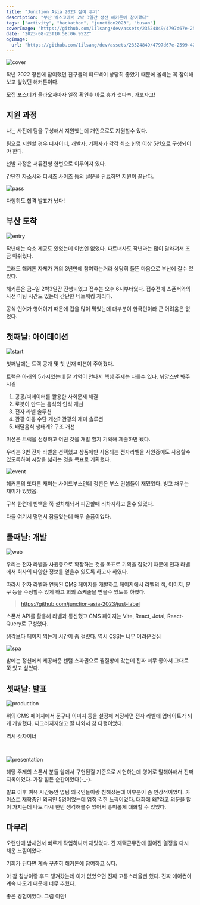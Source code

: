 ```yaml
---
title: "Junction Asia 2023 참여 후기"
description: "부산 벡스코에서 2박 3일간 정션 해커톤에 참여했다"
tags: ["activity", "hackathon", "junction2023", "busan"]
coverImage: "https://github.com/1ilsang/dev/assets/23524849/4797d67e-2599-42ec-b653-329a40cf81e6"
date: "2023-08-23T10:58:06.952Z"
ogImage:
  url: "https://github.com/1ilsang/dev/assets/23524849/4797d67e-2599-42ec-b653-329a40cf81e6"
---
```


![cover](https://github.com/1ilsang/dev/assets/23524849/44f4e6a0-d7d7-4ed9-9e0a-110caba63c9b)

작년 2022 정션에 참여했던 친구들의 피드백이 상당히 좋았기 때문에 올해는 꼭 참여해보고 싶었던 해커톤이다.

모집 포스터가 올라오자마자 일정 확인후 바로 휴가 썻다ㅋ. 가보자고!

## 지원 과정

나는 사전에 팀을 구성해서 지원했는데 개인으로도 지원할수 있다.

팀으로 지원할 경우 디자이너, 개발자, 기획자가 각각 최소 한명 이상 5인으로 구성되어야 한다.

선발 과정은 서류전형 한번으로 이루어져 있다.

간단한 자소서와 티셔츠 사이즈 등의 설문을 완료하면 지원이 끝난다.

![pass](https://github.com/1ilsang/dev/assets/23524849/a49950da-894c-46b3-8b53-8505e0d5dc49)

다행히도 합격 발표가 났다!

## 부산 도착

![entry](https://github.com/1ilsang/dev/assets/23524849/e5d1cf04-7c2d-4729-a81d-969b5a2d95d7)

작년에는 숙소 제공도 있었는데 이번엔 없었다. 파트너사도 작년과는 많이 달라져서 조금 아쉬웠다.

그래도 해커톤 자체가 거의 3년만에 참여하는거라 상당히 들뜬 마음으로 부산에 갈수 있었다.

해커톤은 금~일 2박3일간 진행되었고 접수는 오후 6시부터였다. 접수전에 스폰서와의 사전 미팅 시간도 있는데 간단한 네트워킹 자리다.

공식 언어가 영어이기 때문에 겁을 많이 먹었는데 대부분이 한국인이라 큰 어려움은 없었다.

## 첫째날: 아이데이션

![start](https://github.com/1ilsang/dev/assets/23524849/8a9fa7e1-e5af-4523-b45c-588ab03f0a38)

첫째날에는 트랙 공개 및 첫 번재 미션이 주어졌다.

트랙은 아래의 5가지였는데 잘 기억이 안나서 핵심 주제는 다를수 있다. 뉘앙스만 봐주시길

1. 공공/빅데이터를 활용한 사회문제 해결
2. 로봇이 만드는 음식의 인식 개선
3. 전자 라벨 솔루션
4. 관광 이동 수단 개선? 관광의 재미 솔루션
5. 배달음식 생태계? 구조 개선

미션은 트랙을 선정하고 어떤 것을 개발 할지 기획해 제출하면 됐다.

우리는 3번 전자 라벨을 선택했고 상품에만 사용되는 전자라벨을 사원증에도 사용할수 있도록하여 시장을 넓히는 것을 목표로 기획했다.

![event](https://github.com/1ilsang/dev/assets/23524849/c2e87507-3ec1-4fdf-99e0-5c55a2dd2153)

해커톤의 또다른 재미는 사이드부스인데 정션은 부스 컨셉들이 재밌었다. 빙고 채우는 재미가 있었음.

구석 한켠에 빈백을 쭉 설치해놔서 피곤할때 리차지하고 올수 있었다.

다들 여기서 떨면서 잠들었는데 매우 슬픔이었다.

## 둘째날: 개발

![web](https://github.com/1ilsang/dev/assets/23524849/593eddcf-6435-4504-814c-290b1efbe95b)

우리는 전자 라벨을 사원증으로 확장하는 것을 목표로 기획을 잡았기 때문에 전자 라벨에서 회사의 다양한 정보를 얻을수 있도록 하고자 하였다.

따라서 전자 라벨과 연동된 CMS 페이지를 개발하고 페이지에서 라벨의 색, 이미지, 문구 등을 수정할수 있게 하고 회의 스케줄을 받을수 있도록 하였다.

> <https://github.com/junction-asia-2023/just-label>

스폰서 API를 활용해 라벨과 통신했고 CMS 페이지는 Vite, React, Jotai, React-Query로 구성했다.

생각보다 페이지 찍는게 시간이 좀 걸렸다. 역시 CSS는 너무 어려운것심

![spa](https://github.com/1ilsang/dev/assets/23524849/4dbfdaf6-5780-4227-95e0-93e6d91492bd)

밤에는 정션에서 제공해준 센텀 스파권으로 찜질방에 갔는데 진짜 너무 좋아서 그대로 쭉 있고 싶었다.

## 셋째날: 발표

![production](https://github.com/1ilsang/dev/assets/23524849/72613a5d-883b-4438-836c-c1d65faf644f)

위의 CMS 페이지에서 문구나 이미지 등을 설정해 저장하면 전자 라벨에 업데이트가 되게 개발했다. 찌그러지지않고 잘 나와서 참 다행이었다.

역시 갓자이너

<br />

![presentation](https://github.com/1ilsang/dev/assets/23524849/2041f4cb-4c1b-43ec-bbc0-8f1bccc28e74)

해당 주제의 스폰서 분들 앞에서 구현된걸 기준으로 시현하는데 영어로 말해야해서 진짜 지옥이었다. 가장 힘든 순간이었다(-\_-).

발표 이후 여유 시간동안 옆팀 외국인들이랑 친해졌는데 이부분이 좀 인상적이었다. 카이스트 재학중인 외국인 5명이었는데 엄청 긱한 느낌이었다. 대화에 왜?라고 의문을 많이 가지는데 나도 다시 한번 생각해볼수 있어서 흥미롭게 대화할 수 있었다.

## 마무리

오랜만에 밤새면서 빠르게 작업하니까 재밌었다. 긴 재택근무간에 떨어진 열정을 다시 채운 느낌이었다.

기회가 된다면 계속 꾸준히 해커톤에 참여하고 싶다.

아 참 침낭이랑 후드 챙겨갔는데 이거 없었으면 진짜 고통스러울뻔 했다. 진짜 에어컨이 계속 나오기 때문에 너무 추웠다.

좋은 경험이었다. 그럼 이만!
